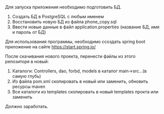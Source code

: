 Для запуска приложения необходимо подготовить БД.

1) Создать БД в PostgreSQL с любым именем
2) Восстановить новую БД из файла phone_copy.sql
3) Ввести новые данные в файл application.properties (название БД, имя и пароль от БД)


Для использования программы, необходимо ссоздать spring boot приложение на сайте https://start.spring.io/

После скачивания нового проекта, перенести файлы из этого репозиторя в новый:

1) Каталоги: Controllers, dao, forbd, models в каталог main->src...(в самую глубь)
2) Из файла pom.xml скопировать в новый или заменить, обновить ресурсы maven
3) Все каталоги из templates скопировать в новый templates прокта или заменить


Должно заработать.
